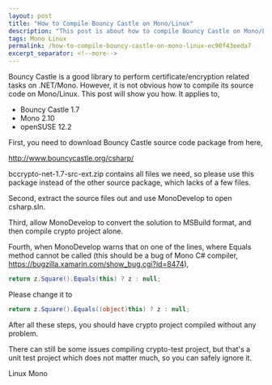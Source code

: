 ```yaml
---
layout: post
title: "How to Compile Bouncy Castle on Mono/Linux"
description: "This post is about how to compile Bouncy Castle on Mono/Linux."
tags: Mono Linux
permalink: /how-to-compile-bouncy-castle-on-mono-linux-ec90f43eeda7
excerpt_separator: <!--more-->
---
```

Bouncy Castle is a good library to perform certificate/encryption related tasks on .NET/Mono. However, it is not obvious how to compile its source code on Mono/Linux. This post will show you how. It applies to,

* Bouncy Castle 1.7
* Mono 2.10
* openSUSE 12.2
<!--more-->

First, you need to download Bouncy Castle source code package from here,

http://www.bouncycastle.org/csharp/

bccrypto-net-1.7-src-ext.zip contains all files we need, so please use this package instead of the other source package, which lacks of a few files.

Second, extract the source files out and use MonoDevelop to open csharp.sln.

Third, allow MonoDevelop to convert the solution to MSBuild format, and then compile crypto project alone.

Fourth, when MonoDevelop warns that on one of the lines, where Equals method cannot be called (this should be a bug of Mono C# compiler, https://bugzilla.xamarin.com/show_bug.cgi?id=8474),

``` csharp
return z.Square().Equals(this) ? z : null;
```

Please change it to

``` csharp
return z.Square().Equals((object)this) ? z : null;
```

After all these steps, you should have crypto project compiled without any problem.

There can still be some issues compiling crypto-test project, but that's a unit test project which does not matter much, so you can safely ignore it.

Linux
Mono
